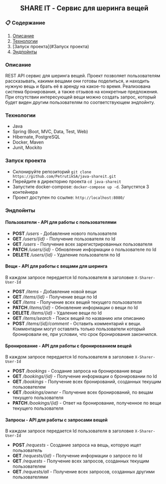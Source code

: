 <div align="center">
<h2>SHARE IT - Сервис для шеринга вещей</h2>
</div>

### 📋 <a name="table">Содержание</a>

1. [Описание](#Описание)
2. [Технологии](#Технологии)
3. [Запуск проекта](#Запуск проекта)
4. [Эндпойнты](#Эндпойнты)

### <a name="Описание">Описание</a>

REST API сервис для шеринга вещей. Проект позволяет пользователям рассказывать, какими
вещами они готовы поделиться, и находить нужную вещь и брать её в аренду на какое-то
время. Реализована система бронирования, а также отзывов на конкретные предложения. При
отсутствии интересующей вещи можно создать запрос, который будет виден другим
пользователям по соответствующем эндпойнту.

### <a name="Технологии">Технологии</a>
- Java
- Spring (Boot, MVC, Data, Test, Web)
- Hibernate, PostgreSQL
- Docker, Maven
- Junit, Mockito

### <a name="Запуск проекта">Запуск проекта</a>
- Склонируйте репозиторий ```git clone https://github.com/PetrutikSA/java-shareit.git```
- Перейдите в директорию проекта ```cd java-shareit```
- Запустите docker-compose: ```docker-compose up -d```. Запустятся 3 контейнера
- Проект доступен по ссылке: ```http://localhost:8080/```

### <a name="Эндпойнты">Эндпойнты</a>
####  Пользователи - API для работы с пользователями
- __POST__ _/users_ - Добавление нового пользователя
- __GET__ _/users/{id}_ - Получение пользователя по Id
- __GET__ _/users_ - Получение всех зарегистрированных пользователя
- __PATCH__ _/users/{id}_ - Обновление информации о пользователе по Id
- __DELETE__ _/users/{id}_ - Удаление пользователя по Id

####  Вещи - API для работы с вещами для шеринга
В каждом запросе передается Id пользователя в заголовке ```X-Sharer-User-Id```
- __POST__ _/items_ - Добавление новой вещи
- __GET__ _/items/{id}_ - Получение вещи по Id
- __GET__ _/items_ - Получение всех вещей текущего пользователя
- __PATCH__ _/items/{id}_ - Обновление информации о вещи по Id
- __DELETE__ _/items/{id}_ - Удаление вещи по Id
- __GET__ _/items/search_ - Поиск вещей по названию или описанию
- __POST__ _/items/{id}/comment_ - Оставить комментарий к вещи. Комментарии могут оставлять только пользователи который бронировали ее, при условии, что срок бронирования закончился.

####  Бронирование - API для работы с бронированием вещей
В каждом запросе передается Id пользователя в заголовке ```X-Sharer-User-Id```
- __POST__ _/bookings_ - Создание запроса на бронирование вещи
- __GET__ _/bookings/{id}_ - Получение информации о бронировании по Id
- __GET__ _/bookings_ - Получение всех бронирований, созданных текущим пользователем
- __GET__ _/bookings/owner_ - Получение всех бронирований, по вещам текущего пользователя
- __PATCH__ _/bookings/{id}_ - Ответ на бронирование, полученное по вещи текущего пользователя

####  Запросы - API для работы с запросами вещей
В каждом запросе передается Id пользователя в заголовке ```X-Sharer-User-Id```
- __POST__ _/requests_ - Создание запроса на вещь, которую ищет пользователь
- __GET__ _/requests/{id}_ - Получение информации о запросе по Id
- __GET__ _/requests_ - Получение всех запросов, созданных текущим пользователем
- __GET__ _/requests/all_ - Получение всех запросов, созданных другими пользователями